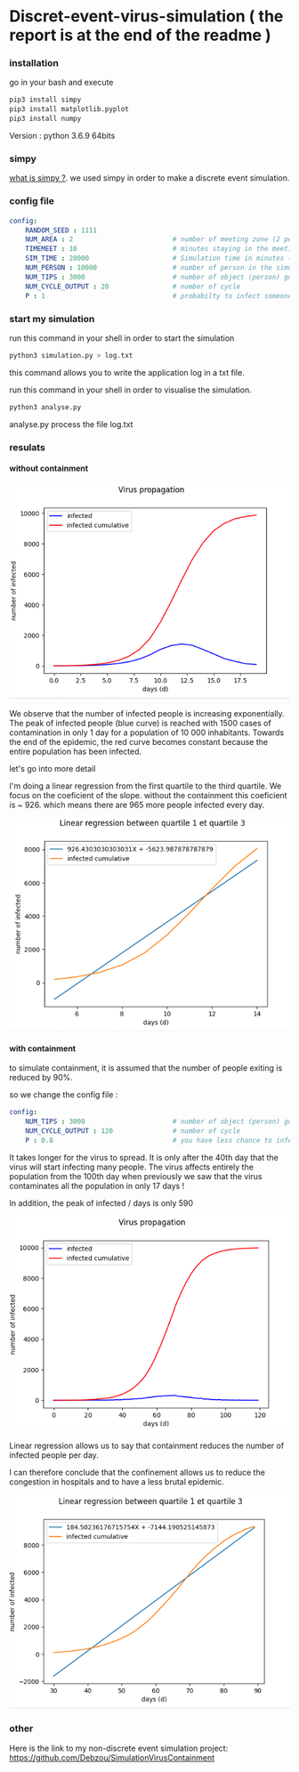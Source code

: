 # Discret-event-virus-simulation ( the report is at the end of the readme )

### installation 

go in your bash and execute
```bash
pip3 install simpy
pip3 install matplotlib.pyplot
pip3 install numpy
```
Version : python 3.6.9 64bits

### simpy 

[what is simpy ?](https://simpy.readthedocs.io/en/latest/simpy_intro/index.html).
we used simpy in order to make a discrete event simulation. 

### config file

```yaml
config:
    RANDOM_SEED : 1111
    NUM_AREA : 2                         # number of meeting zone (2 persons can be enter is this zone)
    TIMEMEET : 10                        # minutes staying in the meeting zone
    SIM_TIME : 20000                     # Simulation time in minutes (in one cycle)
    NUM_PERSON : 10000                   # number of person in the simulation
    NUM_TIPS : 3000                      # number of object (person) go in meeting zone (in one cycle)
    NUM_CYCLE_OUTPUT : 20                # number of cycle
    P : 1                                # probabilty to infect someone
```

### start my simulation
run this command in your shell in order to start the simulation
```bash
python3 simulation.py > log.txt 
```
this command allows you to write the application log in a txt file.

run this command in your shell in order to visualise the simulation.
```bash
python3 analyse.py 
```
analyse.py process the file log.txt

### resulats

#### without containment 

![Image](screen.png)


We observe that the number of infected people is increasing exponentially. The peak of infected people (blue curve) is reached with 1500 cases of contamination in only 1 day for a population of 10 000 inhabitants. 
Towards the end of the epidemic, the red curve becomes constant because the entire population has been infected. 

let's go into more detail

I'm doing a linear regression from the first quartile to the third quartile. We focus on the coeficient of the slope. without the containment this coeficient is ~ 926. which means there are 965 more people infected every day.

![Image](screen2.png)


#### with containment 

to simulate containment, it is assumed that the number of people exiting is reduced by 90%. 

so we change the config file :

```yaml
config:
    NUM_TIPS : 3000                      # number of object (person) go in meeting zone (in one cycle)
    NUM_CYCLE_OUTPUT : 120               # number of cycle
    P : 0.8                              # you have less chance to infect someone because your are in a containment
```

It takes longer for the virus to spread. It is only after the 40th day that the virus will start infecting many people.  The virus affects entirely the population from the 100th day when previously we saw that the virus contaminates all the population in only 17 days !

In addition, the peak of infected / days is only 590

![Image](screen3.png)

Linear regression allows us to say that containment reduces the number of infected people per day. 

I can therefore conclude that the confinement allows us to reduce the congestion in hospitals and to have a less brutal epidemic.

![Image](screen4.png)

### other
Here is the link to my non-discrete event simulation project: https://github.com/Debzou/SimulationVirusContainment
